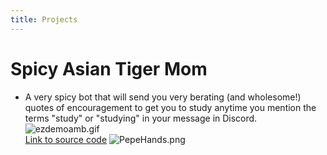 ```yaml
---
title: Projects
---
```


# Spicy Asian Tiger Mom
* A very spicy bot that will send you very berating (and wholesome!) quotes of encouragement to get you to study anytime you mention the terms "study" or "studying" in your message in Discord.
![ezdemoamb.gif](/uploads/ezdemoamb.gif)<br/>
[Link to source code](https://github.com/Noodulz/spicy-asian-mom-discordbot)
![PepeHands.png](/uploads/PepeHands.png)

